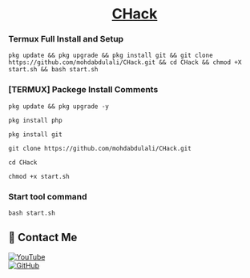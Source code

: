 <h1 align="center"><u>CHack</u></h1>

### Termux Full Install and Setup 
```
pkg update && pkg upgrade && pkg install git && git clone https://github.com/mohdabdulali/CHack.git && cd CHack && chmod +X start.sh && bash start.sh
```

### [TERMUX] Packege Install Comments

```
pkg update && pkg upgrade -y
```
```
pkg install php
```
```
pkg install git
```
```
git clone https://github.com/mohdabdulali/CHack.git
```
```
cd CHack
```
```
chmod +x start.sh
```

### Start tool command
```
bash start.sh
```


## 📌 Contact Me  

<a href="https://youtube.com/@codersameer">
<img src="https://img.shields.io/badge/YouTube-FF0000?style=for-the-badge&logo=youtube&logoColor=white" alt="YouTube">
</a>
<br>
<a href="https://github.com/thakur2309?tab=repositories">
  <img src="https://img.shields.io/badge/GitHub-000000?style=for-the-badge&logo=github&logoColor=white" alt="GitHub">
</a>  
<br>  
